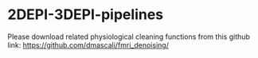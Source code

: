 # 2DEPI-3DEPI-pipelines
Please download related physiological cleaning functions from this github link: https://github.com/dmascali/fmri_denoising/
